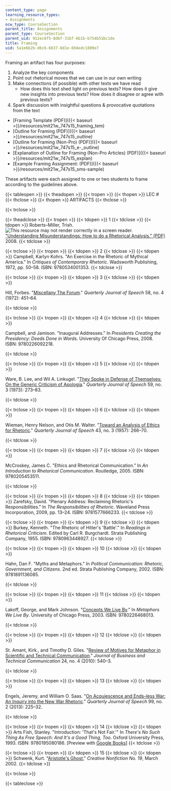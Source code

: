 ```yaml
---
content_type: page
learning_resource_types:
- Assignments
ocw_type: CourseSection
parent_title: Assignments
parent_type: CourseSection
parent_uid: 912ec8f5-8dbf-31bf-6b1b-b754b51bc1de
title: Framing
uid: 5a1e6b2b-d6c6-6637-8d1e-694edc1809e7
---
```


Framing an artifact has four purposes:

1.  Analyze the key components
2.  Point out rhetorical moves that we can use in our own writing
3.  Make connections (if possible) with other texts we have read
    *   How does this text shed light on previous texts? How does it give new insights into previous texts? How does it disagree or agree with previous texts?
4.  Spark discussion with insightful questions & provocative quotations from the text

*   [Framing Template (PDF)]({{< baseurl >}}/resources/mit21w_747s15_framing_tem)
*   [Outline for Framing (PDF)]({{< baseurl >}}/resources/mit21w_747s15_outline)
*   [Outline for Framing (Non-Pro) (PDF)]({{< baseurl >}}/resources/mit21w_747s15_e-_outline)
*   [Explanation of Outline for Framing (Non-Pro Articles) (PDF)]({{< baseurl >}}/resources/mit21w_747s15_explan)
*   [Example Framing Assignment: (PDF)]({{< baseurl >}}/resources/mit21w_747s15_sms-sample)

These artifacts were each assigned to one or two students to frame according to the guidelines above.

{{< tableopen >}}
{{< theadopen >}}
{{< tropen >}}
{{< thopen >}}
LEC #
{{< thclose >}}
{{< thopen >}}
ARTIFACTS
{{< thclose >}}

{{< trclose >}}

{{< theadclose >}}
{{< tropen >}}
{{< tdopen >}}
1
{{< tdclose >}}
{{< tdopen >}}
Roberts–Miller, Trish. ![This resource may not render correctly in a screen reader.](/images/inacessible.gif)["Understanding Misunderstandings: How to do a Rhetorical Analysis." (PDF)](http://www.drw.utexas.edu/roberts-miller/sites/www.drw.utexas.edu.roberts-miller/files/understanding.pdf) 2008.
{{< tdclose >}}

{{< trclose >}}
{{< tropen >}}
{{< tdopen >}}
2
{{< tdclose >}}
{{< tdopen >}}
Campbell, Karlyn Kohrs. "An Exercise in the Rhetoric of Mythical America." In _Critiques of Contemporary Rhetoric_. Wadsworth Publishing, 1972, pp. 50–58. ISBN: 9780534001353.
{{< tdclose >}}

{{< trclose >}}
{{< tropen >}}
{{< tdopen >}}
3
{{< tdclose >}}
{{< tdopen >}}


Hill, Forbes. "[Miscellany The Forum](http://dx.doi.org/10.1080/00335637209383143)." _Quarterly Journal of Speech_ 58, no. 4 (1972): 451–64.


{{< tdclose >}}

{{< trclose >}}
{{< tropen >}}
{{< tdopen >}}
4
{{< tdclose >}}
{{< tdopen >}}


Campbell, and Jamison. "Inaugural Addresses." In _Presidents Creating the Presidency: Deeds Done in Words_. University Of Chicago Press, 2008. ISBN: 9780226092218.


{{< tdclose >}}

{{< trclose >}}
{{< tropen >}}
{{< tdopen >}}
5
{{< tdclose >}}
{{< tdopen >}}


Ware, B. Lee, and Wil A. Linkugel. "[They Spoke in Defense of Themselves: On the Generic Criticism of Apologia](http://dx.doi.org/10.1080/00335637309383176)." _Quarterly Journal of Speech_ 59, no. 3 (1973): 273–83.


{{< tdclose >}}

{{< trclose >}}
{{< tropen >}}
{{< tdopen >}}
6
{{< tdclose >}}
{{< tdopen >}}


Wieman, Henry Nelson, and Otis M. Walter. "[Toward an Analysis of Ethics for Rhetoric](http://dx.doi.org/10.1080/00335635709382245)." _Quarterly Journal of Speech_ 43, no. 3 (1957): 266–70.


{{< tdclose >}}

{{< trclose >}}
{{< tropen >}}
{{< tdopen >}}
7
{{< tdclose >}}
{{< tdopen >}}


McCroskey, James C. "Ethics and Rhetorical Communication." In _An Introduction to Rhetorical Communication_. Routledge, 2005. ISBN: 9780205453511.


{{< tdclose >}}

{{< trclose >}}
{{< tropen >}}
{{< tdopen >}}
8
{{< tdclose >}}
{{< tdopen >}}
Zarefsky, David. "Plenary Address: Reclaiming Rhetoric's Responsibilities." In _The Responsibilities of Rhetoric_. Waveland Press Incorporation, 2009, pp. 13–24. ISBN: 9781577666233.
{{< tdclose >}}

{{< trclose >}}
{{< tropen >}}
{{< tdopen >}}
9
{{< tdclose >}}
{{< tdopen >}}
Burkey, Kenneth. "The Rhetoric of Hitler's 'Battle'." In _Readings in Rhetorical Criticism_. Edited by Carl R. Burgchardt. Strata Publishing Company, 1955. ISBN: 9780963448927.
{{< tdclose >}}

{{< trclose >}}
{{< tropen >}}
{{< tdopen >}}
10
{{< tdclose >}}
{{< tdopen >}}


Hahn, Dan F. "Myths and Metaphors." In _Political Communication: Rhetoric, Government, and Citizens_. 2nd ed. Strata Publishing Company, 2002. ISBN: 9781891136085.


{{< tdclose >}}

{{< trclose >}}
{{< tropen >}}
{{< tdopen >}}
11
{{< tdclose >}}
{{< tdopen >}}


Lakoff, George, and Mark Johnson. "[Concepts We Live By](http://theliterarylink.com/metaphors.html)." In _Metaphors We Live By_. University of Chicago Press, 2003. ISBN: 9780226468013.


{{< tdclose >}}

{{< trclose >}}
{{< tropen >}}
{{< tdopen >}}
12
{{< tdclose >}}
{{< tdopen >}}


St. Amant, Kirk., and Timothy D. Giles. "[Review of Motives for Metaphor in Scientific and Technical Communication](http://dx.doi.org/10.1177/1050651910371304)." _Journal of Business and Technical Communication_ 24, no. 4 (2010): 540–3.


{{< tdclose >}}

{{< trclose >}}
{{< tropen >}}
{{< tdopen >}}
13
{{< tdclose >}}
{{< tdopen >}}


Engels, Jeremy, and William O. Saas. "[On Acquiescence and Ends–less War: An Inquiry into the New War Rhetoric](http://dx.doi.org/10.1080/00335630.2013.775705)." _Quarterly Journal of Speech_ 99, no. 2 (2013): 225–32.


{{< tdclose >}}

{{< trclose >}}
{{< tropen >}}
{{< tdopen >}}
14
{{< tdclose >}}
{{< tdopen >}}
Arts Fish, Stanley. "Introduction: 'That's Not Fair.'" In _There's No Such Thing As Free Speech: And It's a Good Thing, Too_. Oxford University Press, 1993. ISBN: 9780195080186. \[Preview with [Google Books](http://books.google.com/books?id=GtdrpVZpTfUC&pg=PA3#v=onepage)\]
{{< tdclose >}}

{{< trclose >}}
{{< tropen >}}
{{< tdopen >}}
15
{{< tdclose >}}
{{< tdopen >}}
Schwenk, Kurt. "[Aristotle's Ghost](https://www.creativenonfiction.org/issue/19)," _Creative Nonfiction No. 19_, March 2002.
{{< tdclose >}}

{{< trclose >}}

{{< tableclose >}}